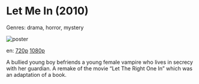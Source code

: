 # Let Me In (2010)

Genres: drama, horror, mystery

![poster](http://image.tmdb.org/t/p/w500/90Y8RVSlOnWsG8PO6evI4ycXItg.jpg)

en:
  [720p](magnet:?xt=urn:btih:F67814B60273427498565B62A0070E8414D60FC7&tr=udp://glotorrents.pw:6969/announce&tr=udp://tracker.opentrackr.org:1337/announce&tr=udp://torrent.gresille.org:80/announce&tr=udp://tracker.openbittorrent.com:80&tr=udp://tracker.coppersurfer.tk:6969&tr=udp://tracker.leechers-paradise.org:6969&tr=udp://p4p.arenabg.ch:1337&tr=udp://tracker.internetwarriors.net:1337)
  [1080p](magnet:?xt=urn:btih:7167E7B3357BB86D423A14767112A5F1F05024A1&tr=udp://glotorrents.pw:6969/announce&tr=udp://tracker.opentrackr.org:1337/announce&tr=udp://torrent.gresille.org:80/announce&tr=udp://tracker.openbittorrent.com:80&tr=udp://tracker.coppersurfer.tk:6969&tr=udp://tracker.leechers-paradise.org:6969&tr=udp://p4p.arenabg.ch:1337&tr=udp://tracker.internetwarriors.net:1337)
  


A bullied young boy befriends a young female vampire who lives in secrecy with her guardian.  A remake of the movie “Let The Right One In” which was an adaptation of a book.